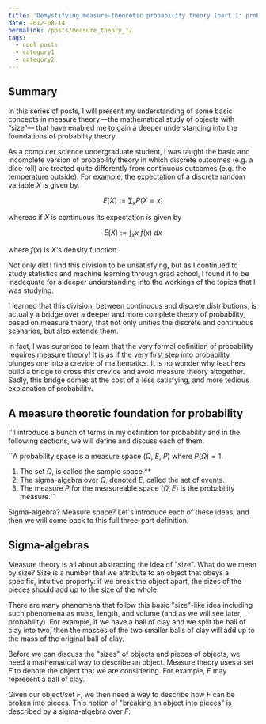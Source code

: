 ```yaml
---
title: 'Demystifying measure-theoretic probability theory (part 1: probability spaces)'
date: 2012-08-14
permalink: /posts/measure_theory_1/
tags:
  - cool posts
  - category1
  - category2
---
```


Summary
-----

In this series of posts, I will present my understanding of some basic concepts in measure theory — the mathematical study of objects with “size”— that have enabled me to gain a deeper understanding into the foundations of probability theory.


As a computer science undergraduate student, I was taught the basic and incomplete version of probability theory in which discrete outcomes (e.g. a dice roll) are treated quite differently from continuous outcomes (e.g. the temperature outside).  For example, the expectation of a discrete random variable $X$ is given by. 

$$E(X) := \sum_x P(X=x)$$  

whereas if $X$ is continuous its expectation is given by    

$$E(X) := \int_x x \ f(x) \ dx$$

where $f(x)$ is $X$'s density function. 

Not only did I find this division to be unsatisfying, but as I continued to study statistics and machine learning through grad school, I found it to be inadequate for a deeper understanding into the workings of the topics that I was studying. 

I learned that this division, between continuous and discrete distributions, is actually a bridge over a deeper and more complete theory of probability, based on measure theory, that not only unifies the discrete and continuous scenarios, but also extends them. 

In fact, I was surprised to learn that the very formal definition of probability requires measure theory! It is as if the very first step into probability plunges one into a crevice of mathematics. It is no wonder why teachers build a bridge to cross this crevice and avoid measure theory altogether. Sadly, this bridge comes at the cost of a less satisfying, and more tedious explanation of probability.

A measure theoretic foundation for probability
------

I'll introduce a bunch of terms in my definition for probability and in the following sections, we will define and discuss each of them. 

``A probability space is a measure space ($\Omega$, $E$, $P$) where $P(\Omega) = 1$. 
1. The set $\Omega$, is called the sample space.**  
2. The sigma-algebra over $\Omega$, denoted $E$, called the set of events.
3. The measure $P$ for the measureable space $(\Omega, E)$ is the probability measure.``

Sigma-algebra? Measure space? Let's introduce each of these ideas, and then we will come back to this full three-part definition.

Sigma-algebras
------

Measure theory is all about abstracting the idea of "size". What do we mean by size?  Size is a number that we attribute to an object that obeys a specific, intuitive property: if we break the object apart, the sizes of the pieces should add up to the size of the whole. 

There are many phenomena that follow this basic "size"-like idea including such phenomena as mass, length, and volume (and as we will see later, probability). For example, if we have a ball of clay and we split the ball of clay into two, then the masses of the two smaller balls of clay will add up to the mass of the original ball of clay.  

Before we can discuss the "sizes" of objects and pieces of objects, we need a mathematical way to describe an object. Measure theory uses a set $F$ to denote the object that we are considering. For example, $F$ may represent a ball of clay. 

Given our object/set $F$, we then need a way to describe how $F$ can be broken into pieces. This notion of "breaking an object into pieces" is described by a sigma-algebra over $F$:

